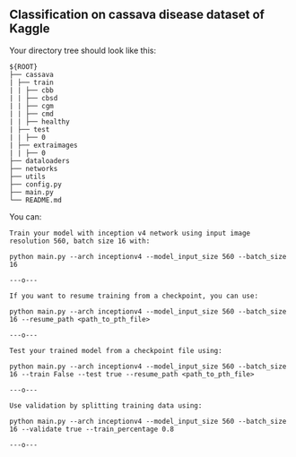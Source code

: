 ## Classification on cassava disease dataset of Kaggle


Your directory tree should look like this:

   ```
   ${ROOT}
   ├── cassava
   | ├── train
   | | ├── cbb
   | | ├── cbsd
   | | ├── cgm
   | | ├── cmd
   | | ├── healthy
   | ├── test
   | | ├── 0
   | ├── extraimages
   | | ├── 0
   ├── dataloaders
   ├── networks
   ├── utils
   ├── config.py
   ├── main.py
   └── README.md
   ```
   
You can:

	Train your model with inception v4 network using input image resolution 560, batch size 16 with:

	python main.py --arch inceptionv4 --model_input_size 560 --batch_size 16
	
	---o---
	
	If you want to resume training from a checkpoint, you can use:

	python main.py --arch inceptionv4 --model_input_size 560 --batch_size 16 --resume_path <path_to_pth_file>
	
	---o---
	
	Test your trained model from a checkpoint file using:
	
	python main.py --arch inceptionv4 --model_input_size 560 --batch_size 16 --train False --test true --resume_path <path_to_pth_file>
	
	---o---
	
	Use validation by splitting training data using:
	
	python main.py --arch inceptionv4 --model_input_size 560 --batch_size 16 --validate true --train_percentage 0.8
	
	---o---
	
	
	